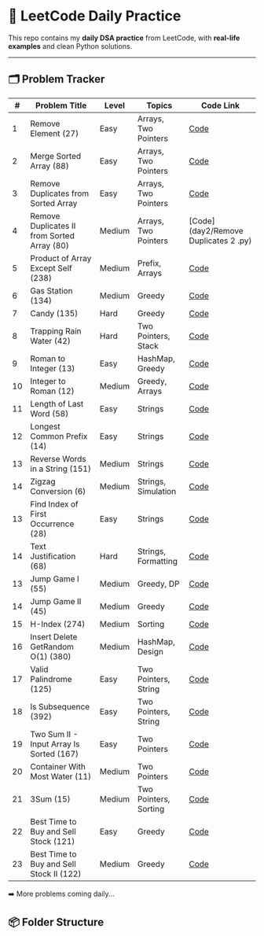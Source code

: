 # 📘 LeetCode Daily Practice

This repo contains my **daily DSA practice** from LeetCode, with **real-life examples** and clean Python solutions.

---

## 🗂️ Problem Tracker

| # | Problem Title                                 | Level  | Topics               | Code Link                                            |
|---|-----------------------------------------------|--------|----------------------|------------------------------------------------------|
| 1  | Remove Element (27)                           | Easy   | Arrays, Two Pointers | [Code](day1/remove_element.py)                       |
| 2  | Merge Sorted Array (88)                       | Easy   | Arrays, Two Pointers | [Code](day1/merge_sorted_array.py)                   |
| 3  | Remove Duplicates from Sorted Array           | Easy   | Arrays, Two Pointers | [Code](day2/remove_duplicates_sorted_array.py)       |
| 4  | Remove Duplicates II from Sorted Array (80)   | Medium | Arrays, Two Pointers | [Code](day2/Remove Duplicates 2 .py)                 |
| 5  | Product of Array Except Self (238)            | Medium | Prefix, Arrays       | [Code](day3/product_except_self.py)                  |
| 6  | Gas Station (134)                             | Medium | Greedy               | [Code](day3/gas_station.py)                          |
| 7  | Candy (135)                                   | Hard   | Greedy               | [Code](day4/candy.py)                                |
| 8  | Trapping Rain Water (42)                      | Hard   | Two Pointers, Stack  | [Code](day4/trapping_rain_water.py)                  |
| 9  | Roman to Integer (13)                         | Easy   | HashMap, Greedy      | [Code](day5/roman_to_integer.py)                     |
| 10 | Integer to Roman (12)                         | Medium | Greedy, Arrays       | [Code](day5/integer_to_roman.py)                     |
| 11  | Length of Last Word (58)                      | Easy   | Strings              | [Code](day5/length_of_last_word.py)                  |
| 12 | Longest Common Prefix (14)                    | Easy   | Strings              | [Code](day5/longest_common_prefix.py)                |
| 13 | Reverse Words in a String (151)              | Medium | Strings              | [Code](day6/reverse_words.py)                        |
| 14 | Zigzag Conversion (6)                         | Medium | Strings, Simulation  | [Code](day6/zigzag_conversion.py)                    |
| 13 | Find Index of First Occurrence (28)          | Easy   | Strings              | [Code](day8/find_index_first_occurrence.py)         |
| 14 | Text Justification (68)                      | Hard   | Strings, Formatting  | [Code](day8/text_justification.py)                   |
| 13 | Jump Game I (55)                              | Medium | Greedy, DP           | [Code](day9/jump_game_1.py)                          |
| 14 | Jump Game II (45)                             | Medium | Greedy               | [Code](day9/jump_game_2.py)                          |
| 15 | H-Index (274)                                | Medium | Sorting              | [Code](day10/H_index.py)                             |
| 16 | Insert Delete GetRandom O(1) (380)           | Medium | HashMap, Design      | [Code](day10/Insert_Delete_GetRandom_O1.py)          |
| 17 | Valid Palindrome (125)                       | Easy   | Two Pointers, String | [Code](day11/valid_palindrome.py)                    |
| 18 | Is Subsequence (392)                         | Easy   | Two Pointers, String | [Code](day11/is_subsequence.py)                      |
| 19 | Two Sum II - Input Array Is Sorted (167)      | Easy   | Two Pointers         | [Code](day12/two_sum_ii_sorted.py)                 |
| 20 | Container With Most Water (11)                | Medium | Two Pointers         | [Code](day12/container_with_most_water.py)         |
| 21 | 3Sum (15)                                     | Medium | Two Pointers, Sorting| [Code](day13/three_sum.py)                          |
| 22 | Best Time to Buy and Sell Stock (121)        | Easy   | Greedy               | [Code](day14/best_time_to_buy_sell_stock.py)        |
| 23 | Best Time to Buy and Sell Stock II (122)     | Medium | Greedy               | [Code](day14/best_time_to_buy_sell_stock_2.py)      |



➡️ More problems coming daily...



## 📦 Folder Structure

